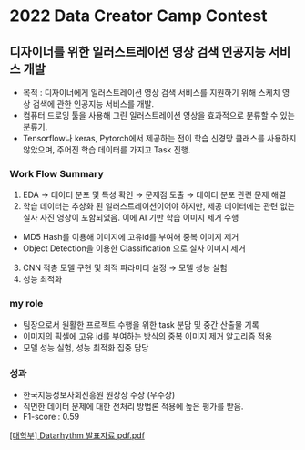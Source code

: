 # 2022 Data Creator Camp Contest
## 디자이너를 위한 일러스트레이션 영상 검색 인공지능 서비스 개발

- 목적 : 디자이너에게 일러스트레이션 영상 검색 서비스를 지원하기 위해 스케치 영상 검색에 관한 인공지능 서비스를 개발.
- 컴퓨터 드로잉 툴을 사용해 그린 일러스트레이션 영상을 효과적으로 분류할 수 있는 분류기.
- Tensorflow나 keras, Pytorch에서 제공하는 전이 학습 신경망 클래스를 사용하지 않았으며, 주어진 학습 데이터를 가지고 Task 진행.

### Work Flow Summary
1. EDA → 데이터 분포 및 특성 확인 → 문제점 도출 → 데이터 분포 관련 문제 해결
2. 학습 데이터는 추상화 된 일러스트레이션이어야 하지만, 제공 데이터에는 관련 없는 실사 사진 영상이 포함되었음. 이에 AI 기반 학습 이미지 제거 수행
  - MD5 Hash를 이용해 이미지에 고유id를 부여해 중복 이미지 제거
  - Object Detection을 이용한 Classification 으로 실사 이미지 제거
3. CNN 적층 모델 구현 및 최적 파라미터 설정 → 모델 성능 실험
4. 성능 최적화

### my role
- 팀장으로서 원활한 프로젝트 수행을 위한 task 분담 및 중간 산출물 기록
- 이미지의 픽셀에 고유 id를 부여하는 방식의 중복 이미지 제거 알고리즘 적용
- 모델 성능 실험, 성능 최적화 집중 담당

### 성과
- 한국지능정보사회진흥원 원장상 수상 (우수상)
- 직면한 데이터 문제에 대한 전처리 방법론 적용에 높은 평가를 받음.
- F1-score : 0.59

[[대학부] Datarhythm 발표자료 pdf.pdf](https://github.com/user-attachments/files/16238707/Datarhythm.pdf.pdf)
